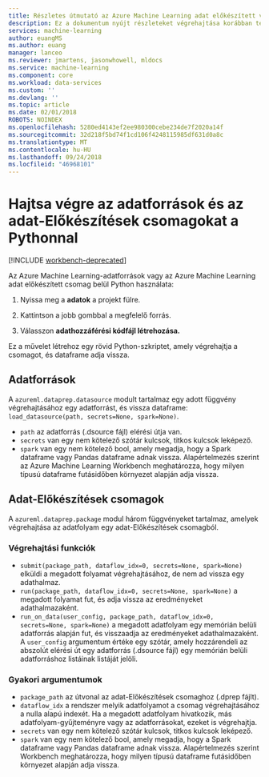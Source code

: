 ```yaml
---
title: Részletes útmutató az Azure Machine Learning adat előkészített végrehajtási API használatával |} A Microsoft Docs
description: Ez a dokumentum nyújt részleteket végrehajtása korábban tervezett adatforrások és az adat-Előkészítések csomagok
services: machine-learning
author: euangMS
ms.author: euang
manager: lanceo
ms.reviewer: jmartens, jasonwhowell, mldocs
ms.service: machine-learning
ms.component: core
ms.workload: data-services
ms.custom: ''
ms.devlang: ''
ms.topic: article
ms.date: 02/01/2018
ROBOTS: NOINDEX
ms.openlocfilehash: 5280ed4143ef2ee980300cebe234de7f2020a14f
ms.sourcegitcommit: 32d218f5bd74f1cd106f4248115985df631d0a8c
ms.translationtype: MT
ms.contentlocale: hu-HU
ms.lasthandoff: 09/24/2018
ms.locfileid: "46968101"
---
```

# <a name="execute-data-sources-and-data-preparations-packages-from-python"></a>Hajtsa végre az adatforrások és az adat-Előkészítések csomagokat a Pythonnal

[!INCLUDE [workbench-deprecated](../../../includes/aml-deprecating-preview-2017.md)] 



Az Azure Machine Learning-adatforrások vagy az Azure Machine Learning adat előkészített csomag belül Python használata:

1. Nyissa meg a **adatok** a projekt fülre.

2. Kattintson a jobb gombbal a megfelelő forrás.

3. Válasszon **adathozzáférési kódfájl létrehozása.**

Ez a művelet létrehoz egy rövid Python-szkriptet, amely végrehajtja a csomagot, és dataframe adja vissza.

## <a name="data-sources"></a>Adatforrások

A `azureml.dataprep.datasource` modult tartalmaz egy adott függvény végrehajtásához egy adatforrást, és vissza dataframe: `load_datasource(path, secrets=None, spark=None)`.
- `path` az adatforrás (.dsource fájl) elérési útja van.
- `secrets` van egy nem kötelező szótár kulcsok, titkos kulcsok leképező.
- `spark` van egy nem kötelező bool, amely megadja, hogy a Spark dataframe vagy Pandas dataframe adnak vissza. Alapértelmezés szerint az Azure Machine Learning Workbench meghatározza, hogy milyen típusú dataframe futásidőben környezet alapján adja vissza.

## <a name="data-preparations-packages"></a>Adat-Előkészítések csomagok

A `azureml.dataprep.package` modul három függvényeket tartalmaz, amelyek végrehajtása az adatfolyam egy adat-Előkészítések csomagból.

### <a name="execution-functions"></a>Végrehajtási funkciók

- `submit(package_path, dataflow_idx=0, secrets=None, spark=None)` elküldi a megadott folyamat végrehajtásához, de nem ad vissza egy adathalmaz.
- `run(package_path, dataflow_idx=0, secrets=None, spark=None)` a megadott folyamat fut, és adja vissza az eredményeket adathalmazaként.
- `run_on_data(user_config, package_path, dataflow_idx=0, secrets=None, spark=None)` a megadott adatfolyam egy memórián belüli adatforrás alapján fut, és visszaadja az eredményeket adathalmazaként. A `user_config` argumentum értéke egy szótár, amely hozzárendeli az abszolút elérési út egy adatforrás (.dsource fájl) egy memórián belüli adatforráshoz listáinak listáját jelöli.

### <a name="common-arguments"></a>Gyakori argumentumok

- `package_path` az útvonal az adat-Előkészítések csomaghoz (.dprep fájlt).
- `dataflow_idx` a rendszer melyik adatfolyamot a csomag végrehajtásához a nulla alapú indexét. Ha a megadott adatfolyam hivatkozik, más adatfolyam-gyűjteményre vagy az adatforrásokat, ezeket is végrehajtja.
- `secrets` van egy nem kötelező szótár kulcsok, titkos kulcsok leképező.
- `spark` van egy nem kötelező bool, amely megadja, hogy a Spark dataframe vagy Pandas dataframe adnak vissza. Alapértelmezés szerint Workbench meghatározza, hogy milyen típusú dataframe futásidőben környezet alapján adja vissza.
